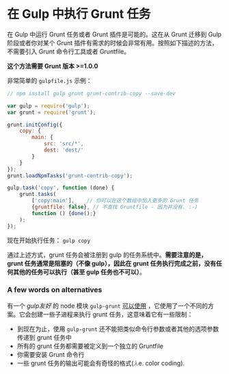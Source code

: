 # 在 Gulp 中执行 Grunt 任务

在 Gulp 中运行 Grunt 任务或者 Grunt 插件是可能的。这在从 Grunt 迁移到 Gulp 阶段或者你对某个 Grunt 插件有需求的时候会非常有用。按照如下描述的方法，不需要引入 Grunt 命令行工具或者 Gruntfile。

**这个方法需要 Grunt 版本 >=1.0.0**

非常简单的 `gulpfile.js` 示例：

```js
// npm install gulp grunt grunt-contrib-copy --save-dev

var gulp = require('gulp');
var grunt = require('grunt');

grunt.initConfig({
    copy: {
        main: {
            src: 'src/*',
            dest: 'dest/'
        }
    }
});
grunt.loadNpmTasks('grunt-contrib-copy');

gulp.task('copy', function (done) {
    grunt.tasks(
        ['copy:main'],    // 你可以在这个数组中加入更多的 Grunt 任务
        {gruntfile: false}, // 不查找 Gruntfile - 因为并没有. :-)
        function () {done();}
    );
});

```

现在开始执行任务：
`gulp copy`

通过上述方式，grunt 任务会被注册到 gulp 的任务系统中。**需要注意的是，grunt 任务通常是阻塞的（不像 gulp），因此在 grunt 任务执行完成之前，没有任何其他的任务可以执行（甚至 gulp 任务也不可以）**。


### A few words on alternatives

有一个 *gulp友好* 的 node 模块 `gulp-grunt` [可以使用](https://www.npmjs.org/package/gulp-grunt) ，它使用了一个不同的方案。它会创建一些子进程来执行 grunt 任务，这意味着它有一些限制：

* 到现在为止，使用 `gulp-grunt` 还不能把类似命令行参数或者其他的选项参数传递到 grunt 任务中
* 所有的 grunt 任务都需要被定义到一个独立的 Gruntfile
* 你需要安装 Grunt 命令行
* 一些 grunt 任务的输出可能会有奇怪的格式(.i.e. color coding).

